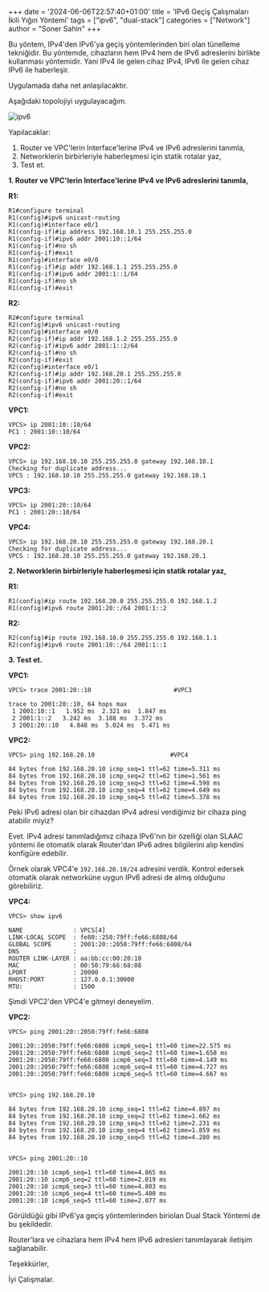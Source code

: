 +++
date = '2024-06-06T22:57:40+01:00'
title = 'IPv6 Geçiş Çalışmaları İkili Yığın Yöntemi'
tags = ["ipv6", "dual-stack"]
categories = ["Network"]
author = "Soner Sahin"
+++

Bu yöntem, IPv4'den IPv6'ya geçiş yöntemlerinden biri olan tünelleme tekniğidir. Bu yöntemde, cihazların hem IPv4 hem de IPv6 adreslerini birlikte kullanması yöntemidir. 
Yani IPv4 ile gelen cihaz IPv4, IPv6 ile gelen cihaz IPv6 ile haberleşir.

Uygulamada daha net anlaşılacaktır.

Aşağıdaki topolojiyi uygulayacağım.

![ipv6](/images/IkiliYiginYontemi/1.png)




Yapılacaklar:
1. Router ve VPC'lerin Interface'lerine IPv4 ve IPv6 adreslerini tanımla,
2. Networklerin birbirleriyle haberleşmesi için statik rotalar yaz,
3. Test et.



**1. Router ve VPC'lerin Interface'lerine IPv4 ve IPv6 adreslerini tanımla,**

**R1:**
```
R1#configure terminal 
R1(config)#ipv6 unicast-routing 
R1(config)#interface e0/1
R1(config-if)#ip address 192.168.10.1 255.255.255.0
R1(config-if)#ipv6 addr 2001:10::1/64
R1(config-if)#no sh
R1(config-if)#exit
R1(config)#interface e0/0
R1(config-if)#ip addr 192.168.1.1 255.255.255.0
R1(config-if)#ipv6 addr 2001:1::1/64
R1(config-if)#no sh
R1(config-if)#exit
```

**R2:**
```
R2#configure terminal 
R2(config)#ipv6 unicast-routing 
R2(config)#interface e0/0
R2(config-if)#ip addr 192.168.1.2 255.255.255.0
R2(config-if)#ipv6 addr 2001:1::2/64
R2(config-if)#no sh
R2(config-if)#exit
R2(config)#interface e0/1
R2(config-if)#ip addr 192.168.20.1 255.255.255.0
R2(config-if)#ipv6 addr 2001:20::1/64
R2(config-if)#no sh
R2(config-if)#exit
```


**VPC1:**
```
VPCS> ip 2001:10::10/64                   
PC1 : 2001:10::10/64 
```

**VPC2:**
```
VPCS> ip 192.168.10.10 255.255.255.0 gateway 192.168.10.1
Checking for duplicate address...
VPCS : 192.168.10.10 255.255.255.0 gateway 192.168.10.1
```

**VPC3:**
```
VPCS> ip 2001:20::10/64
PC1 : 2001:20::10/64 
```

**VPC4:**
```
VPCS> ip 192.168.20.10 255.255.255.0 gateway 192.168.20.1
Checking for duplicate address...
VPCS : 192.168.20.10 255.255.255.0 gateway 192.168.20.1
```

**2. Networklerin birbirleriyle haberleşmesi için statik rotalar yaz,**

**R1:**
```
R1(config)#ip route 192.168.20.0 255.255.255.0 192.168.1.2
R1(config)#ipv6 route 2001:20::/64 2001:1::2
```

**R2:**
```
R2(config)#ip route 192.168.10.0 255.255.255.0 192.168.1.1
R2(config)#ipv6 route 2001:10::/64 2001:1::1
```

**3. Test et.**

**VPC1:**
```
VPCS> trace 2001:20::10                       #VPC3

trace to 2001:20::10, 64 hops max
 1 2001:10::1   1.952 ms  2.321 ms  1.847 ms
 2 2001:1::2   3.242 ms  3.188 ms  3.372 ms
 3 2001:20::10   4.848 ms  5.024 ms  5.471 ms
```

**VPC2:**
```
VPCS> ping 192.168.20.10                     #VPC4

84 bytes from 192.168.20.10 icmp_seq=1 ttl=62 time=5.311 ms
84 bytes from 192.168.20.10 icmp_seq=2 ttl=62 time=1.561 ms
84 bytes from 192.168.20.10 icmp_seq=3 ttl=62 time=4.598 ms
84 bytes from 192.168.20.10 icmp_seq=4 ttl=62 time=4.649 ms
84 bytes from 192.168.20.10 icmp_seq=5 ttl=62 time=5.378 ms
```

Peki IPv6 adresi olan bir cihazdan IPv4 adresi verdiğimiz bir cihaza ping atabilir miyiz? 

Evet. IPv4 adresi tanımladığımız cihaza IPv6'nın bir özelliği olan SLAAC yöntemi ile otomatik olarak Router'dan IPv6 adres bilgilerini alıp kendini konfigüre edebilir. 

Örnek olarak VPC4'e `192.168.20.10/24` adresini verdik. Kontrol edersek otomatik olarak networküne uygun IPv6 adresi de almış olduğunu görebiliriz.

**VPC4:**
```
VPCS> show ipv6

NAME              : VPCS[4]
LINK-LOCAL SCOPE  : fe80::250:79ff:fe66:6808/64
GLOBAL SCOPE      : 2001:20::2050:79ff:fe66:6808/64
DNS               : 
ROUTER LINK-LAYER : aa:bb:cc:00:20:10
MAC               : 00:50:79:66:68:08
LPORT             : 20000
RHOST:PORT        : 127.0.0.1:30000
MTU:              : 1500
```

Şimdi VPC2'den VPC4'e gitmeyi deneyelim.

**VPC2:**
```
VPCS> ping 2001:20::2050:79ff:fe66:6808

2001:20::2050:79ff:fe66:6808 icmp6_seq=1 ttl=60 time=22.575 ms
2001:20::2050:79ff:fe66:6808 icmp6_seq=2 ttl=60 time=1.658 ms
2001:20::2050:79ff:fe66:6808 icmp6_seq=3 ttl=60 time=4.149 ms
2001:20::2050:79ff:fe66:6808 icmp6_seq=4 ttl=60 time=4.727 ms
2001:20::2050:79ff:fe66:6808 icmp6_seq=5 ttl=60 time=4.667 ms


VPCS> ping 192.168.20.10

84 bytes from 192.168.20.10 icmp_seq=1 ttl=62 time=4.897 ms
84 bytes from 192.168.20.10 icmp_seq=2 ttl=62 time=1.662 ms
84 bytes from 192.168.20.10 icmp_seq=3 ttl=62 time=2.231 ms
84 bytes from 192.168.20.10 icmp_seq=4 ttl=62 time=1.859 ms
84 bytes from 192.168.20.10 icmp_seq=5 ttl=62 time=4.280 ms


VPCS> ping 2001:20::10

2001:20::10 icmp6_seq=1 ttl=60 time=4.865 ms
2001:20::10 icmp6_seq=2 ttl=60 time=2.019 ms
2001:20::10 icmp6_seq=3 ttl=60 time=4.803 ms
2001:20::10 icmp6_seq=4 ttl=60 time=5.480 ms
2001:20::10 icmp6_seq=5 ttl=60 time=2.077 ms

```

Görüldüğü gibi IPv6'ya geçiş yöntemlerinden biriolan Dual Stack Yöntemi de bu şekildedir.

Router'lara ve cihazlara hem IPv4 hem IPv6 adresleri tanımlayarak iletişim sağlanabilir.


Teşekkürler,

İyi Çalışmalar.